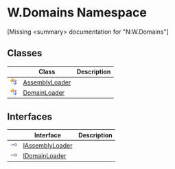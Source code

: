 W.Domains Namespace
===================

[Missing &lt;summary> documentation for "N:W.Domains"]



Classes
-------

                | Class               | Description 
--------------- | ------------------- | ----------- 
![Public class] | [AssemblyLoader][1] |             
![Public class] | [DomainLoader][2]   |             


Interfaces
----------

                    | Interface            | Description 
------------------- | -------------------- | ----------- 
![Public interface] | [IAssemblyLoader][3] |             
![Public interface] | [IDomainLoader][4]   |             

[1]: AssemblyLoader/README.md
[2]: DomainLoader/README.md
[3]: IAssemblyLoader/README.md
[4]: IDomainLoader/README.md
[5]: ../_icons/Help.png
[Public class]: ../_icons/pubclass.gif "Public class"
[Public interface]: ../_icons/pubinterface.gif "Public interface"